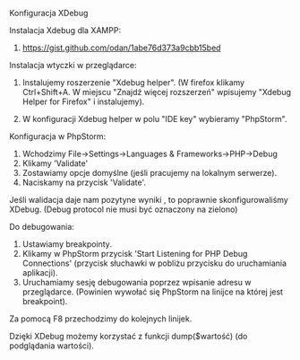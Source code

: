 Konfiguracja XDebug

Instalacja Xdebug dla XAMPP:

1. https://gist.github.com/odan/1abe76d373a9cbb15bed

Instalacja wtyczki w przeglądarce:

1. Instalujemy roszerzenie "Xdebug helper".
   (W firefox klikamy Ctrl+Shift+A. W miejscu "Znajdź więcej rozszerzeń" wpisujemy "Xdebug Helper for Firefox" i instalujemy).

2.   W konfiguracji Xdebug helper w polu "IDE key" wybieramy "PhpStorm".

Konfiguracja w PhpStorm:

1. Wchodzimy File->Settings->Languages & Frameworks->PHP->Debug
2. Klikamy 'Validate'
3. Zostawiamy opcje domyślne (jeśli pracujemy na lokalnym serwerze). 
4. Naciskamy na przycisk 'Validate'.

Jeśli walidacja daje nam pozytyne wyniki , to poprawnie skonfigurowaliśmy XDebug.
(Debug protocol nie musi być oznaczony na zielono)

Do debugowania:
1. Ustawiamy breakpointy.
2. Klikamy w PhpStorm przycisk 'Start Listening for PHP Debug Connections' (przycisk słuchawki w pobliżu przycisku do uruchamiania aplikacji).
3. Uruchamiamy sesję debugowania poprzez wpisanie adresu w przeglądarce. (Powinien wywołać się PhpStorm na linijce na której jest breakpoint).

Za pomocą F8 przechodzimy do kolejnych linijek.

Dzięki XDebug możemy korzystać z funkcji dump($wartość) (do podglądania wartości).
